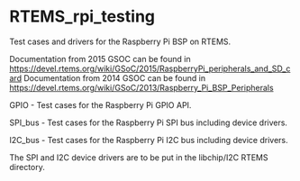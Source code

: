 RTEMS_rpi_testing
=================

Test cases and drivers for the Raspberry Pi BSP on RTEMS.

Documentation from 2015 GSOC can be found in https://devel.rtems.org/wiki/GSoC/2015/RaspberryPi_peripherals_and_SD_card
Documentation from 2014 GSOC can be found in https://devel.rtems.org/wiki/GSoC/2013/Raspberry_Pi_BSP_Peripherals

GPIO - Test cases for the Raspberry Pi GPIO API.

SPI_bus - Test cases for the Raspberry Pi SPI bus including device drivers.

I2C_bus - Test cases for the Raspberry Pi I2C bus including device drivers.

The SPI and I2C device drivers are to be put in the libchip/I2C RTEMS directory.
